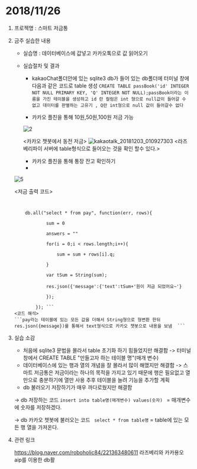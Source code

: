 # 2018/11/26
1. 프로젝명 : 스마트 저금통
2. 금주 실습한 내용
	* 실습명 : 데이터베이스에 값넣고 카카오톡으로 값 읽어오기
	* 실습절차 및 결과 
		* kakaoChat폴더안에 있는 sqlite3 db가 들어 있는 db폴더에 터미널 창에 다음과 같은 코드로 table 생성
	```CREATE TABLE passBook('id' INTEGER NOT NULL PRIMARY KEY, 'Q' INTEGER NOT NULL);passBook이라는 이름을 가진 테이블을 생성하고 id 란 컬럼은 int 형으로 null값이 들어갈 수 없고 데이터를 판별하는 고유기 , Q란 int형으로 null 값이 들어갈수 없다 ```
	
		* 카카오 플친을 통해 10원,50원,100원 저금 가능
		
		![2](https://user-images.githubusercontent.com/39250642/49342212-dc3ab980-f69b-11e8-9b42-0aeef9cc8bd2.png)

		<카카오 챗봇에서 동전 저금>
	![kakaotalk_20181203_010927303](https://user-images.githubusercontent.com/39250642/49342223-08563a80-f69c-11e8-8b4c-63de0d63fb87.jpg)
	<라즈베리파이 서버에 table형식으로 들어오는 것을 확인 할수 있다.>
		* 카카오 플친을 통해 통장 잔고 확인하기
		* 
	![5](https://user-images.githubusercontent.com/39250642/49342214-e066d700-f69b-11e8-92f4-b9c5cfb346cb.png)
	
	<저금 출력 코드>
	```	 


		db.all("select * from pay", function(err, rows){

				sum = 0

				answers = ""

				for(i = 0;i < rows.length;i++){

					sum = sum + rows[i].q;

				}

				var tSum = String(sum);

				res.json({'message':{'text':tSum+'원이 저금 되었어요~'}

				});

			}); ```
	<코드 해석>
	```pay라는 테이블에 있는 모든 값을 더해서 String형으로 형변환 한뒤 res.json({message})를 통해서 text형식으로 카카오 챗봇으로 내용을 보냄  ```

3. 실습 소감
	* 처음에 sqlite3 문법을 몰라서 table 초기화 하기 힘들었지만 해결함 -> 터미널 창에서 CREATE TABLE "만들고자 하는 테이블 명"(매개 변수)
	* 데이터베이스에 있는 행과 열의 개념을 잘 몰라서 많이 해맸지만 해결함 -> 스마트 저금통은 저금이라는 하나의 목적을 가지고 있기 때문에 행은 필요없고 열만으로 충분하기에 열만 사용 추후 테이블을 늘려 기능을 추가할 계획
	* db 불러오기 저장하기가 매우 까다로웠지만 해결함

	-> db 저장하는 코드 ```insert into table명(매개변수) values(숫자) ``` = 매개변수에 숫자를 저장하겠다.

	-> db 카카오 챗봇에 불러오는 코드 ``` select * from table명``` = table에 있는 모든 행 열을 가져온다.
4. 관련 링크


	https://blog.naver.com/roboholic84/221363480611 라즈베리와 카카용오 aip를 이용한 db활

